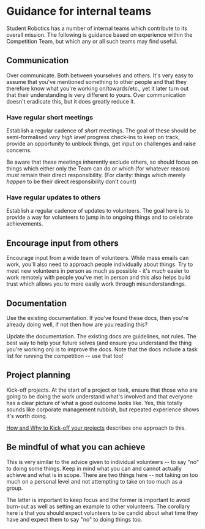 # Guidance for internal teams

Student Robotics has a number of internal teams which contribute to its overall
mission. The following is guidance based on experience within the Competition
Team, but which any or all such teams may find useful.

## Communication

Over communicate. Both between yourselves and others. It's very easy to assume
that you've mentioned something to other people and that they therefore know
what you're working on/towards/etc., yet it later turn out that their
understanding is very different to yours. Over communication doesn't eradicate
this, but it does greatly reduce it.

### Have regular short meetings

Establish a regular cadence of _short_ meetings. The goal of these should be
semi-formalised *very high level* progress check-ins to keep on track, provide
an opportunity to unblock things, get input on challenges and raise concerns.

Be aware that these meetings inherently exclude others, so should focus on
things which either only the Team can do or which (for whatever reason) _must_
remain their direct responsibility. (For clarity: things which merely _happen_
to be their direct responsibility don't count)

### Have regular updates to others

Establish a regular cadence of updates to volunteers. The goal here is to
provide a way for volunteers to jump in to ongoing things and to celebrate
achievements.

## Encourage input from others

Encourage input from a wide team of volunteers. While mass emails can work,
you'll also need to approach people individually about things. Try to meet new
volunteers in person as much as possible - it's _much_ easier to work remotely
with people you've met in person and this also helps build trust which allows
you to more easily work through misunderstandings.

## Documentation

Use the existing documentation. If you've found these docs, then you're already
doing well, if not then how are you reading this‽

Update the documentation. The existing docs are guidelines, not rules. The best
way to help your future selves (and ensure you understand the thing you're
working on) is to improve the docs. Note that the docs include a task list for
running the competition -- use that too!

## Project planning

Kick-off projects. At the start of a project or task, ensure that those who are
going to be doing the work understand what's involved and that everyone has a
clear picture of what a good outcome looks like. Yes, this totally sounds like
corporate management rubbish, but repeated experience shows it's worth doing.

[How and Why to Kick-off your projects](https://thread.engineering/2019-11-10-project-kickoffs/)
describes one approach to this.

## Be mindful of what you can achieve

This is very similar to the advice given to individual volunteers -- to say "no"
to doing some things. Keep in mind what you can and cannot actually achieve and
what is in scope. There are two things here -- not taking on too much on a
personal level and not attempting to take on too much as a group.

The latter is important to keep focus and the former is important to avoid
burn-out as well as setting an example to other volunteers. The corollary here
is that you should expect volunteers to be candid about what time they have and
expect them to say "no" to doing things too.
